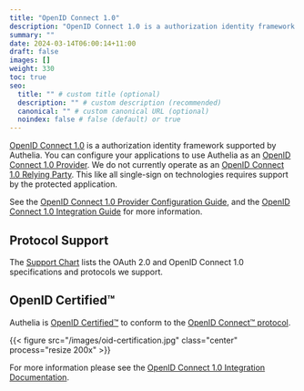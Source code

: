 ```yaml
---
title: "OpenID Connect 1.0"
description: "OpenID Connect 1.0 is a authorization identity framework supported by Authelia."
summary: ""
date: 2024-03-14T06:00:14+11:00
draft: false
images: []
weight: 330
toc: true
seo:
  title: "" # custom title (optional)
  description: "" # custom description (recommended)
  canonical: "" # custom canonical URL (optional)
  noindex: false # false (default) or true
---
```


[OpenID Connect 1.0](https://openid.net/connect/) is a authorization identity framework supported by Authelia. You can
configure your applications to use Authelia as an [OpenID Connect 1.0 Provider](https://openid.net/connect/). We do not
currently operate as an [OpenID Connect 1.0 Relying Party](https://openid.net/connect/). This like all single-sign on
technologies requires support by the protected application.

See the [OpenID Connect 1.0 Provider Configuration Guide](../../configuration/identity-providers/openid-connect/provider.md),  and the
[OpenID Connect 1.0 Integration Guide](../../integration/openid-connect/introduction.md) for more information.

## Protocol Support

The [Support Chart](../../integration/openid-connect/introduction.md#support-chart) lists the OAuth 2.0 and OpenID
Connect 1.0 specifications and protocols we support.

## OpenID Certified™

Authelia is [OpenID Certified™] to conform to the [OpenID Connect™ protocol].

{{< figure src="/images/oid-certification.jpg" class="center" process="resize 200x" >}}

For more information please see the
[OpenID Connect 1.0 Integration Documentation](../../integration/openid-connect/introduction.md#openid-certified).

[OpenID Certified™]: https://openid.net/certification/
[OpenID Connect™ protocol]: https://openid.net/developers/how-connect-works/

